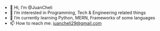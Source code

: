 - 👋 Hi, I’m @JuanCheli
- 👀 I’m interested in Programming, Tech & Engineering related things
- 🌱 I’m currently learning Python, MERN, Frameworks of some languages
- 📫 How to reach me: juancheli29@gmail.com
<!---
JuanCheli/JuanCheli is a ✨ special ✨ repository because its `README.md` (this file) appears on your GitHub profile.
You can click the Preview link to take a look at your changes.
--->
